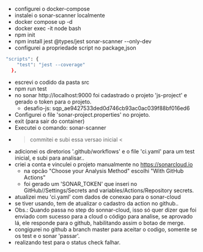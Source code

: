 - configurei o docker-compose
- instalei o sonar-scanner localmente
- docker compose up -d
- docker exec -it node bash
- npm init
- npm install jest @types/jest sonar-scanner --only-dev
- configurei a propriedade script no package,json
```bash
"scripts": {
    "test": "jest --coverage"
  },
```
- escrevi o codido da pasta src
- npm run test
- no sonar http://localhost:9000 foi cadastrado o projeto 'js-project' e gerado o token para o projeto.
    - desafio-js: sqp_ae9427533ded0d746cb93ac0ac039f88bf016ed6
- Configurei o file 'sonar-project.properties' no projeto.
- exit (para sair do container)
- Executei o comando: sonar-scanner
- > commitei e subi essa versao inicial <
- adicionei os diretorios '.github/workflows' e o file 'ci.yaml' para um test inicial, e subi para analisar..
- criei a conta e vinculei o projeto manualmente no https://sonarcloud.io
    - na opcão "Choose your Analysis Method" escolhi "With GitHub Actions"
    - foi gerado um 'SONAR_TOKEN' que inseri no GitHub/<PROJETO>/Settings/Secrets and variables/Actions/Repository secrets.
- atualizei meu 'ci.yaml' com dados de conexao para o sonar-cloud
- se tiver usando, tem de atualizar o cadastro da action no github..
- Obs.: Quando passa no step do sonnar-cloud, isso só quer dizer que foi enviado com sucesso para a cloud o código para analise, se aprovado lá, ele responde para o github, habilitando assim o botao de merge.
- congigurei no github a branch master para aceitar o codigo, somente se os test e o sonar 'passar'.
- realizando test para o  status check falhar.